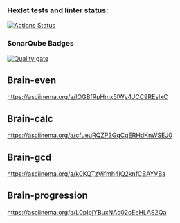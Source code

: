 ### Hexlet tests and linter status:

[![Actions Status](https://github.com/subbotaMan/frontend-project-44/actions/workflows/hexlet-check.yml/badge.svg)](https://github.com/subbotaMan/frontend-project-44/actions)

### SonarQube Badges

[![Quality gate](https://sonarcloud.io/api/project_badges/quality_gate?project=subbotaMan_frontend-project-44)](https://sonarcloud.io/summary/new_code?id=subbotaMan_frontend-project-44)

## Brain-even

https://asciinema.org/a/lOGBfRpHmx5IWy4JCC9REsIxC

## Brain-calc

https://asciinema.org/a/cfueuRQZP3GqCgERHdKnWSEJ0

## Brain-gcd

https://asciinema.org/a/k0KQTzVifmh4iQ2knfCBAYVBa

## Brain-progression

https://asciinema.org/a/L0pIpjYBuxNAc02cEeHLAS2Qa
